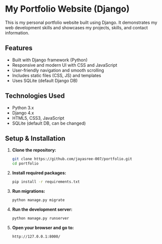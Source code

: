 # My Portfolio Website (Django)

This is my personal portfolio website built using Django. It demonstrates my web development skills and showcases my projects, skills, and contact information.

## Features

- Built with Django framework (Python)
- Responsive and modern UI with CSS and JavaScript
- User-friendly navigation and smooth scrolling
- Includes static files (CSS, JS) and templates
- Uses SQLite (default Django DB) 

## Technologies Used

- Python 3.x
- Django 4.x
- HTML5, CSS3, JavaScript
- SQLite (default DB, can be changed)

## Setup & Installation

1. **Clone the repository:**

   ```bash
   git clone https://github.com/jayasree-007/portfolio.git
   cd portfolio
2. **Install required packages:**

   ```bash
   pip install -r requirements.txt
3. **Run migrations:**

    ```bash
    python manage.py migrate
4. **Run the development server:**

    ```bash
    python manage.py runserver
5. **Open your browser and go to:**

    ```bash
    http://127.0.0.1:8000/
